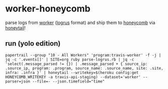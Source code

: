 # worker-honeycomb

parse logs from [worker](https://github.com/travis-ci/worker) ([logrus](https://github.com/sirupsen/logrus) format) and ship them to [honeycomb](https://honeycomb.io/) via [honeytail](https://github.com/honeycombio/honeytail)!

## run (yolo edition)

```
papertrail --group "10 - All Workers" 'program:travis-worker' -f -j | jq -c '.events[]' | SITE=org ruby parse-logrus.rb | jq -c 'select(.message_parsed != {}) | .message_parsed + { source_ip: .source_ip, program: .program, source_name: .source_name, site: .site, infra: .infra }' | honeytail --writekey=$(heroku config:get HONEYCOMB_WRITEKEY -a travis-api-staging) --dataset='worker' --parser=json --file=- --json.timefield="time"
```
